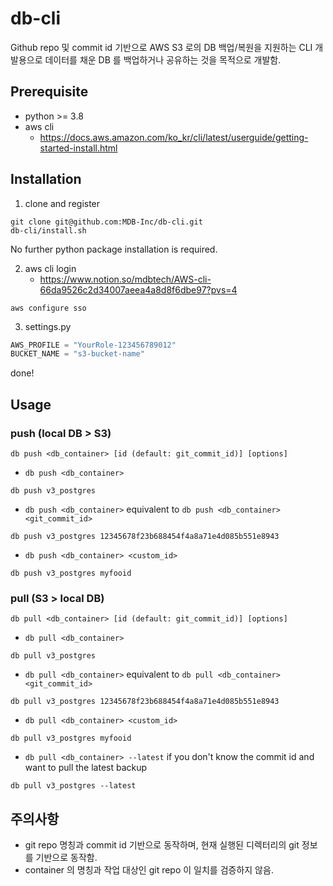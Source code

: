# db-cli
Github repo 및 commit id 기반으로 AWS S3 로의 DB 백업/복원을 지원하는 CLI
개발용으로 데이터를 채운 DB 를 백업하거나 공유하는 것을 목적으로 개발함.

## Prerequisite
* python >= 3.8
* aws cli
  * https://docs.aws.amazon.com/ko_kr/cli/latest/userguide/getting-started-install.html

## Installation
1. clone and register
```shell
git clone git@github.com:MDB-Inc/db-cli.git
db-cli/install.sh 
```
No further python package installation is required.

2. aws cli login
    * https://www.notion.so/mdbtech/AWS-cli-66da9526c2d34007aeea4a8d8f6dbe97?pvs=4
```shell
aws configure sso
```

3. settings.py
```python
AWS_PROFILE = "YourRole-123456789012"
BUCKET_NAME = "s3-bucket-name"
```
done!

## Usage
### push (local DB > S3)
`db push <db_container> [id (default: git_commit_id)] [options]`

* `db push <db_container>`
```shell
db push v3_postgres
```
  
* `db push <db_container>` equivalent to `db push <db_container> <git_commit_id>`
```shell
db push v3_postgres 12345678f23b688454f4a8a71e4d085b551e8943
```

* `db push <db_container> <custom_id>`
```shell
db push v3_postgres myfooid
```

### pull (S3 > local DB)
`db pull <db_container> [id (default: git_commit_id)] [options]`

* `db pull <db_container>`
```shell
db pull v3_postgres
```
  
* `db pull <db_container>` equivalent to `db pull <db_container> <git_commit_id>`
```shell
db pull v3_postgres 12345678f23b688454f4a8a71e4d085b551e8943
```

* `db pull <db_container> <custom_id>`
```shell
db pull v3_postgres myfooid
```

* `db pull <db_container> --latest` if you don't know the commit id and want to pull the latest backup
```shell
db pull v3_postgres --latest
```

## 주의사항
* git repo 명칭과 commit id 기반으로 동작하며, 현재 실행된 디렉터리의 git 정보를 기반으로 동작함.
* container 의 명칭과 작업 대상인 git repo 이 일치를 검증하지 않음.
